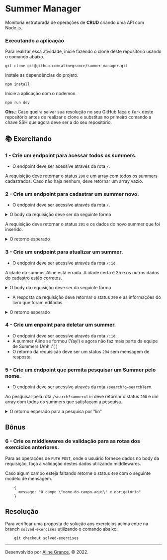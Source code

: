 # Summer Manager

Monitoria estruturada de operações de **CRUD** criando uma API com Node.js.

### Executando a aplicação

Para realizar essa atividade, inicie fazendo o clone deste repositório usando o comando abaixo.

    git clone git@github.com:alinegrance/summer-manager.git

Instale as dependências do projeto.

    npm install

Inicie a aplicação com o nodemon.

    npm run dev

**Obs.:** Caso queira salvar sua resolução no seu GitHub faça o `Fork` deste repositório antes de realizar o clone e substitua no primeiro comando a chave SSH que agora deve ser a do seu repositório.

## 📚 Exercitando

### 1 - Crie um endpoint para acessar todos os summers.

- O endpoint deve ser acessíve através da rota `/`.

A requisição deve retornar o status `200` e um array com todos os summers cadastrados. Caso não haja nenhum, deve retornar um array vazio.

### 2 - Crie um endpoint para cadastrar um summer novo.

- O endpoint deve ser acessíve através da rota `/`.
<details>
  <summary>O body da requisição deve ser da seguinte forma</summary>

      {
        "name": "Aline Grance",
        "age": 31,
        "pets": {"dog": "Chocolate", "cat": "Pudim"}
     }

</details>

A requisição deve retornar o status `201` e os dados do novo summer que foi inserido.

<details>
  <summary>O retorno esperado</summary>

     {
        "id": 1,
        "name": "Aline Grance",
        "age": 31,
        "pets": {"dog": "Chocolate", "cat": "Pudim"}
     }

</details>

### 3 - Crie um endpoint para atualizar um summer.

- O endpoint deve ser acessíve através da rota `/:id`.

A idade da summer Aline está errada. A idade certa é 25 e os outros dados do cadastro estão corretos.

<details>
  <summary>O body da requisição deve ser da seguinte forma</summary>

      {
        "name": "Aline Grance",
        "age": 25,
        "pets": {"dog": "Chocolate", "cat": "Pudim"}
     }

</details>

- A resposta da requisição deve retornar o status `200` e as informações do livro que foram editadas.

<details>
  <summary>O retorno esperado</summary>

     {
        "id": 1,
        "name": "Aline Grance",
        "age": 25,
        "pets": {"dog": "Chocolate", "cat": "Pudim"}
     }


</details>

### 4 - Crie um enpoint para deletar um summer.

- O endpoint deve ser acessíve através da rota `/:id`.
- A summer Aline se formou (Yay!) e agora não faz mais parte da equipe de Summers (Ahh :'( )
- O retorno da requisição deve ser um status `204` sem mensagem de resposta.

### 5 - Crie um endpoint que permita pesquisar um Summer pelo nome.

- O endpoint deve ser acessíve através da rota `/search?q=searchTerm`.

Ao pesquisar pela rota `/search?summer=lin` deve retornar o status `200` e um array com todos os summers que satisfaçam a pesquisa.

<details>
  <summary>O retorno esperado para a pesquisa por "lin"</summary>

     [
       {
          "id": 1,
          "name": "Aline Grance",
          "age": 31,
          "pets": {"dog": "Chocolate", "cat": "Pudim"}
       }
     ]

</details>

## Bônus

### 6 - Crie os middlewares de validação para as rotas dos exercícios anteriores.

  Para as operações de `PUT`e `POST`, onde o usuário fornece dados no body da requisição, faça a validação destes dados utilizando middlewares.

  Caso algum campo esteja faltando retorne o status `400` com o seguinte modelo de mensagem.

        {
          message: "O campo \"nome-do-campo-aqui\" é obrigatório"
        }


## Resolução

Para verificar uma proposta de solução aos exercícios acima entre na branch `solved-exercises` utilizando o comando abaixo.

        git checkout solved-exercises


  ---

Desenvolvido por [Aline Grance](https://www.linkedin.com/in/alinegrance/), © 2022.
